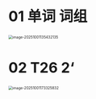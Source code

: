 # 01 单词 词组

<img src="C:\Users\Administrator\AppData\Roaming\Typora\typora-user-images\image-20251001135432135.png" alt="image-20251001135432135" style="zoom:50%;" />



# 02 T26 2‘

<img src="https://cvp.oss-cn-shanghai.aliyuncs.com/202510011733983.png" alt="image-20251001173325832" style="zoom:50%;" />
